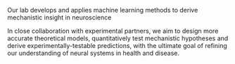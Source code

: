 Our lab develops and applies machine learning methods to derive mechanistic insight in neuroscience

In close collaboration with experimental partners, we aim to design more accurate theoretical models, quantitatively test mechanistic hypotheses and derive experimentally-testable predictions, with the ultimate goal of refining our understanding of neural systems in health and disease.
